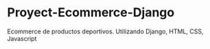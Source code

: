 # Proyect-Ecommerce-Django
Ecommerce de productos deportivos. Utilizando Django, HTML, CSS, Javascript
